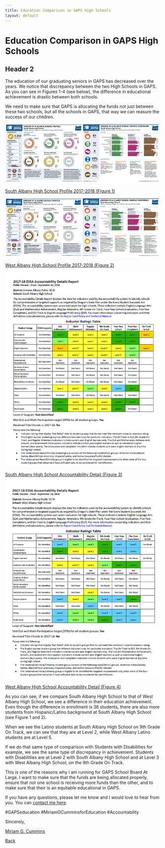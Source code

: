 ```yaml
---
title: Education Comparison in GAPS High Schools
layout: default
---
```


# Education Comparison in GAPS High Schools


## Header 2

The education of our graduating seniors in GAPS has decreased over the years.  We notice that discrepancy between the two High Schools in GAPS. As you can see in Figures 1-4 (see below), the difference in educational achievement is drastic between both schools.

We need to make sure that GAPS is allocating the funds not just between these two schools, but all the schools in GAPS, that way we can reasure the success of our children.

![South Albany High School Profile 2017-2018 (Figure 1)](../assets/southalbany.png)

[South Albany High School Profile 2017-2018 (Figure 1)](https://oregonian.s3.amazonaws.com/school-ratings/reportcards/1718-ReportCard-650.pdf)

![West Albany High School Profile 2017-2018 (Figure 2)](../assets/westalbany.png)

[West Albany High School Profile 2017-2018 (Figure 2)](http://oregonian.s3.amazonaws.com/school-ratings/reportcards/1718-ReportCard-649.pdf)


<a href="https://oregonian.s3.amazonaws.com/school-ratings/1718-DetailSheet-650.pdf">![South Albany Accountability Details Report](../assets/southalbanyaccountability.png)</a>

[South Albany High School Accountability Detail (Figure 3)](https://oregonian.s3.amazonaws.com/school-ratings/1718-DetailSheet-650.pdf)

<a href="http://oregonian.s3.amazonaws.com/school-ratings/1718-DetailSheet-649.pdf">![West Albany Accountability Details Report](../assets/westalbanyaccountability.png)</a>

[West Albany High School Accountability Detail (Figure 4)](https://oregonian.s3.amazonaws.com/school-ratings/1718-DetailSheet-649.pdf)

As you can see, if we compare South Albany High School to that of West Albany High School, we see a difference in their  education achievement.  Even though the difference in enrollment is 36 students, there are also more students from Hispanic/Latino background at South Albany High School (see Figure 1 and 2).

When we see the Latino students at South Albany High School on 9th Grade On Track, we can see that they are at Level 2, while West Albany Latino students are at Level 5.

If we do that same type of comparison with Students with Disabilities for example, we see the same type of discrepancy in achievement.  Students with Disabilities are at Level 2 with South Albany High School and at Level 3 with West Albany High School, on the 9th Grade On Track.

This is one of the reasons why I am running for GAPS School Board At Large.  I want to make sure that the funds are being allocated properly, ensure that not one school is receiving more funds than  the other, and to make sure that their is an equitable educational in GAPS.

If you have any questions, please let me know and I would love to hear from you.  You can [contact me here](https://www.miriamgcummins.com).

#GAPSeducation #MiriamGCumminsforEducation #Accountability

Sincerely,

[Miriam G. Cummins](https://www.miriamgcummins.com)

[Back](https://miriamgcummins.com)
